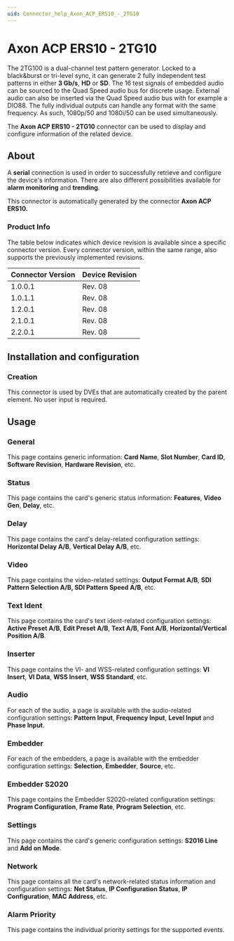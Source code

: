 ```yaml
---
uid: Connector_help_Axon_ACP_ERS10_-_2TG10
---
```


# Axon ACP ERS10 - 2TG10

The 2TG100 is a dual-channel test pattern generator. Locked to a black&burst or tri-level sync, it can generate 2 fully independent test patterns in either **3 Gb/s**, **HD** or **SD**. The 16 test signals of embedded audio can be sourced to the Quad Speed audio bus for discrete usage. External audio can also be inserted via the Quad Speed audio bus with for example a DIO88. The fully individual outputs can handle any format with the same frequency. As such, 1080p/50 and 1080i/50 can be used simultaneously.

The **Axon ACP ERS10 - 2TG10** connector can be used to display and configure information of the related device.

## About

A **serial** connection is used in order to successfully retrieve and configure the device's information. There are also different possibilities available for **alarm monitoring** and **trending**.

This connector is automatically generated by the connector **Axon ACP ERS10.**

### Product Info

The table below indicates which device revision is available since a specific connector version. Every connector version, within the same range, also supports the previously implemented revisions.

| Connector Version  | Device Revision     |
|--------------------|---------------------|
| 1.0.0.1            | Rev. 08             |
| 1.0.1.1            | Rev. 08             |
| 1.2.0.1            | Rev. 08             |
| 2.1.0.1            | Rev. 08             |
| 2.2.0.1            | Rev. 08             |

## Installation and configuration

### Creation

This connector is used by DVEs that are automatically created by the parent element. No user input is required.

## Usage

### General

This page contains generic information: **Card Name**, **Slot Number**, **Card ID**, **Software Revision**, **Hardware Revision**, etc.

### Status

This page contains the card's generic status information: **Features**, **Video Gen**, **Delay**, etc.

### Delay

This page contains the card's delay-related configuration settings: **Horizontal Delay A/B**, **Vertical Delay A/B**, etc.

### Video

This page contains the video-related settings: **Output Format A/B**, **SDI Pattern Selection A/B, SDI Pattern Speed A/B**, etc.

### Text Ident

This page contains the card's text ident-related configuration settings: **Active Preset A/B**, **Edit Preset A/B**, **Text A/B**, **Font A/B**, **Horizontal/Vertical Position A/B**.

### Inserter

This page contains the VI- and WSS-related configuration settings: **VI Insert**, **VI Data**, **WSS Insert**, **WSS Standard**, etc.

### Audio

For each of the audio, a page is available with the audio-related configuration settings: **Pattern Input**, **Frequency Input**, **Level Input** and **Phase Input**.

### Embedder

For each of the embedders, a page is available with the embedder configuration settings: **Selection**, **Embedder**, **Source**, etc.

### Embedder S2020

This page contains the Embedder S2020-related configuration settings: **Program Configuration**, **Frame Rate**, **Program Selection**, etc.

### Settings

This page contains the card's generic configuration settings: **S2016 Line** and **Add on Mode**.

### Network

This page contains all the card's network-related status information and configuration settings: **Net Status**, **IP Configuration Status**, **IP Configuration**, **MAC Address**, etc.

### Alarm Priority

This page contains the individual priority settings for the supported events.

